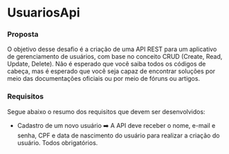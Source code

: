 # UsuariosApi

### Proposta

O objetivo desse desafio é a criação de uma API REST para um aplicativo de gerenciamento de usuários, com base no conceito CRUD (Create, Read, Update, Delete). Não é esperado que você saiba todos os códigos de cabeça, mas é esperado que você seja capaz de encontrar soluções por meio das documentações oficiais ou por meio de fóruns ou artigos.

### Requisitos

Segue abaixo o resumo dos requisitos que devem ser desenvolvidos:

- Cadastro de um novo usuário
  ➡️  A API deve receber o nome, e-mail e senha, CPF e data de nascimento do usuário para realizar a criação do usuário. Todos obrigatórios.

